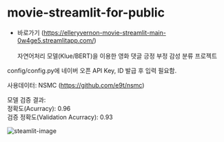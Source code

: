 # movie-streamlit-for-public
- 바로가기 (https://elleryvernon-movie-streamlit-main-0w4ge5.streamlitapp.com/)<br><br>
자연어처리 모델(Klue/BERT)을 이용한 영화 댓글 긍정 부정 감성 분류 프로젝트

config/config.py에 네이버 오픈 API Key, ID 발급 후 입력 필요함.

사용데이터:
NSMC (https://github.com/e9t/nsmc)

모델 검증 결과:<br>
정확도(Acurracy): 0.96<br>
검증 정확도(Validation Acurracy): 0.93<br>

![steamlit-image](https://user-images.githubusercontent.com/83461987/180717741-18baffb8-5895-4719-891b-3c022ef5f387.png)
